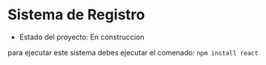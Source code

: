 <h1>Sistema de Registro</h1>

- Estado del proyecto: En construccion

para ejecutar este sistema debes ejecutar el comenado:
```npm install react```

